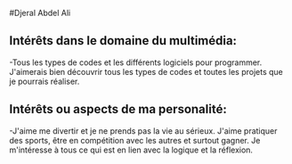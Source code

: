#Djeral Abdel Ali

Intérêts dans le domaine du multimédia:
--------------------------------------------------------------------------------------------------------------------------------------------------------
-Tous les types de codes et les différents logiciels pour programmer. J'aimerais bien découvrir tous les types de codes et toutes les projets que je pourrais réaliser. 

Intérêts ou aspects de ma personalité:
--------------------------------------------------------------------------------------------------------------------------------------------------------
-J'aime me divertir et je ne prends pas la vie au sérieux. J'aime pratiquer des sports, être en compétition avec les autres et surtout gagner.
Je m'intéresse à tous ce qui est en lien avec la logique et la réflexion.
